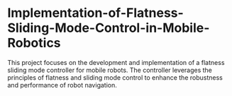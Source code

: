 # Implementation-of-Flatness-Sliding-Mode-Control-in-Mobile-Robotics
This project focuses on the development and implementation of a flatness sliding mode controller for mobile robots. The controller leverages the principles of flatness and sliding mode control to enhance the robustness and performance of robot navigation. 

